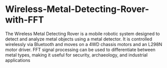 # Wireless-Metal-Detecting-Rover-with-FFT

The Wireless Metal Detecting Rover is a mobile robotic system designed to detect and analyze metal objects using a  metal detector. It is controlled wirelessly via Bluetooth and moves on a 4WD chassis motors and an L298N motor driver. FFT signal processing can be used to differentiate between metal types, making it useful for security, archaeology, and industrial applications
